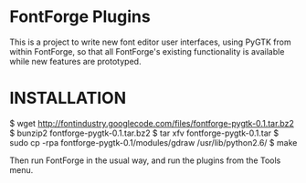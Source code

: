 FontForge Plugins
===================

This is a project to write new font editor user interfaces, using PyGTK from within FontForge, so that all FontForge's existing functionality is available while new features are prototyped. 

INSTALLATION
==============

$ wget http://fontindustry.googlecode.com/files/fontforge-pygtk-0.1.tar.bz2
$ bunzip2 fontforge-pygtk-0.1.tar.bz2
$ tar xfv fontforge-pygtk-0.1.tar
$ sudo cp -rpa fontforge-pygtk-0.1/modules/gdraw /usr/lib/python2.6/
$ make 

Then run FontForge in the usual way, and run the plugins from the Tools menu.
